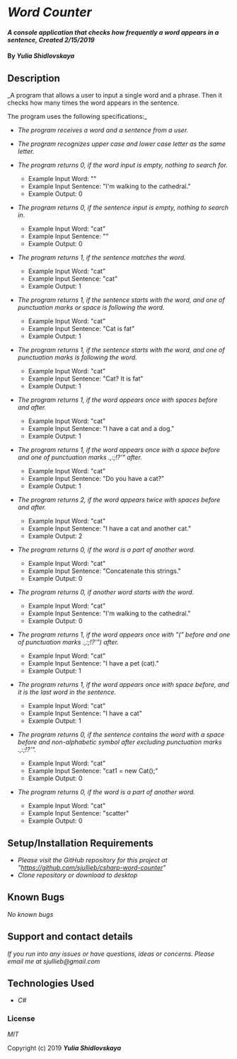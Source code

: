 # _Word Counter_

#### _A console application that checks how frequently a word appears in a sentence, Created 2/15/2019_

#### By _**Yulia Shidlovskaya**_

## Description

_A program that allows a user to input a single word and a phrase. Then it checks how many times the word appears in the sentence.

The program uses the following specifications:_

* _The program receives a word and a sentence from a user._
* _The program recognizes upper case and lower case letter as the same letter._
* _The program returns 0, if the word input is empty, nothing to search for._
  - Example Input Word: ""
  - Example Input Sentence: "I'm walking to the cathedral."
  - Example Output: 0  
* _The program returns 0, if the sentence input is empty, nothing to search in._
  - Example Input Word: "cat"
  - Example Input Sentence: ""
  - Example Output: 0  
* _The program returns 1, if the sentence matches the word._
  - Example Input Word: "cat"
  - Example Input Sentence: "cat"
  - Example Output: 1  
* _The program returns 1, if the sentence starts with the word, and one of punctuation marks or space is following the word._
  - Example Input Word: "cat"
  - Example Input Sentence: "Cat is fat"    
  - Example Output: 1  
* _The program returns 1, if the sentence starts with the word, and one of punctuation marks is following the word._
  - Example Input Word: "cat"
  - Example Input Sentence: "Cat? It is fat"    
  - Example Output: 1  
* _The program returns 1, if the word appears once with spaces before and after._
  - Example Input Word: "cat"
  - Example Input Sentence: "I have a cat and a dog."  
  - Example Output: 1  
* _The program returns 1, if the word appears once with a space before and one of punctuation marks .,:;!?'" after._
  - Example Input Word: "cat"
  - Example Input Sentence: "Do you have a cat?"
  - Example Output: 1
* _The program returns 2, if the word appears twice with spaces before and after._
  - Example Input Word: "cat"
  - Example Input Sentence: "I have a cat and another cat."  
  - Example Output: 2    
* _The program returns 0, if the word is a part of another word._
  - Example Input Word: "cat"
  - Example Input Sentence: "Concatenate this strings."  
  - Example Output: 0    
* _The program returns 0, if another word starts with the word._
  - Example Input Word: "cat"
  - Example Input Sentence: "I'm walking to the cathedral."
  - Example Output: 0    
* _The program returns 1, if the word appears once with "(" before and one of punctuation marks .,:;!?'") after._
  - Example Input Word: "cat"
  - Example Input Sentence: "I have a pet (cat)."  
  - Example Output: 1  
* _The program returns 1, if the word appears once with space before, and it is the last word in the sentence._
  - Example Input Word: "cat"
  - Example Input Sentence: "I have a cat"    
  - Example Output: 1  
* _The program returns 0, if the sentence contains the word with a space before and non-alphabetic symbol after excluding punctuation marks .,:;!?'"._
  - Example Input Word: "cat"
  - Example Input Sentence: "cat1 = new Cat();"
  - Example Output: 0

* _The program returns 0, if the word is a part of another word._
  - Example Input Word: "cat"
  - Example Input Sentence: "scatter"
  - Example Output: 0    

## Setup/Installation Requirements

* _Please visit the GitHub repository for this project at "https://github.com/sjullieb/csharp-word-counter"_
* _Clone repository or download to desktop_

## Known Bugs

_No known bugs_

## Support and contact details

_If you run into any issues or have questions, ideas or concerns. Please email me at sjullieb@gmail.com_

## Technologies Used

* _C#_

### License

*MIT*

Copyright (c) 2019 **_Yulia Shidlovskaya_**

